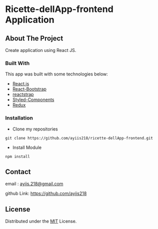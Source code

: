 # Ricette-dellApp-frontend Application

<!-- ABOUT THE PROJECT -->
## About The Project
Create application using React JS.

### Built With
This app was built with some technologies below:
- [React.js](https://reactjs.com/)
- [React-Bootstrap](https://react-bootstrap.github.io/)
- [reactstrap](https://reactstrap.github.io/)
- [Styled-Components](https://styled-components.com/)
- [Redux](https://redux.js.org/)

### Installation
- Clone my repositories
```
git clone https://github.com/ayiis218/ricette-dellApp-frontend.git

```
- Install Module

```
npm install
```

## Contact

email : ayiis.218@gmail.com

github Link: https://github.com/ayiis218

## License
Distributed under the [MIT](/LICENSE) License.
